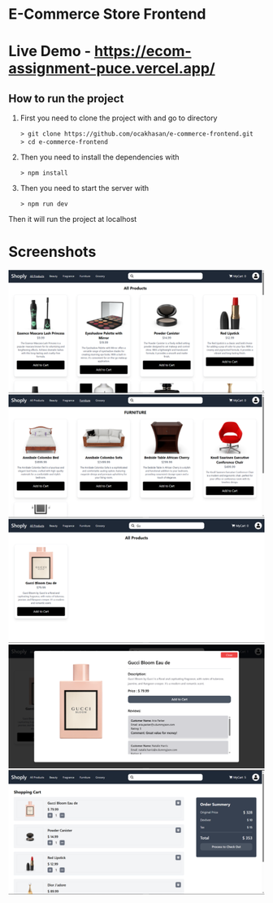# E-Commerce  Store Frontend

# Live Demo - https://ecom-assignment-puce.vercel.app/

## How to run the project
1. First you need to clone the project with and go to directory
	```
	> git clone https://github.com/ocakhasan/e-commerce-frontend.git
	> cd e-commerce-frontend
	```
3. Then you need to install the dependencies with
	```
	> npm install
	```
4. Then you need to start the server with 
	```
	> npm run dev
	```

Then it will run the project at localhost

# Screenshots

![](screenshots/main.png)
![](screenshots/category.png)
![](screenshots/search.png)
![](screenshots/deatils.png)
![](screenshots/cart.png)